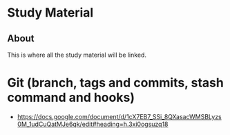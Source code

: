 # Study Material

## About

This is where all the study material will be linked.

# Git (branch, tags and commits, stash command and hooks)
* <https://docs.google.com/document/d/1cX7EB7_SSi_8QXasacWMSBLyzs0M_1udCuQatMJe6qk/edit#heading=h.3xi0ogsuzq18>


